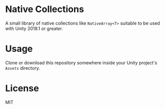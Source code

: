 # Native Collections

A small library of native collections like `NativeArray<T>` suitable to be used with Unity 2018.1 or greater.

# Usage

Clone or download this repository somewhere inside your Unity project's `Assets` directory.

# License

MIT